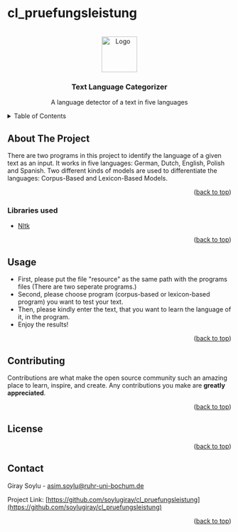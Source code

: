 # cl_pruefungsleistung
<div id="top"></div>


<!-- PROJECT LOGO -->
<br />
<div align="center">
  <a href="https://github.com/github_username/repo_name">
    <img src="https://i.pinimg.com/originals/20/50/2a/20502a9ad42a90867051f3836f8f59d6.jpg" alt="Logo" width="80" height="80">
  </a>

<h3 align="center">Text Language Categorizer</h3>

  <p align="center">
    A language detector of a text in five languages
    <br />
  </p>
</div>


<!-- TABLE OF CONTENTS -->
<details>
  <summary>Table of Contents</summary>
  <ol>
    <li>
      <a href="#about-the-project">About The Project</a>
      <ul>
        <li><a href="#libraries">Built With</a></li>
      </ul>
    </li>
    <li><a href="#usage">Usage</a></li>
    <li><a href="#contributing">Contributing</a></li>
    <li><a href="#license">License</a></li>
    <li><a href="#contact">Contact</a></li>
  </ol>
</details>


<!-- ABOUT THE PROJECT -->
## About The Project

There are two programs in this project to identify the language of a given text as an input. It works in five languages: German, Dutch, English, Polish and Spanish. Two different kinds of models are used to differentiate the languages: Corpus-Based and Lexicon-Based Models. 
<p align="right">(<a href="#top">back to top</a>)</p>


### Libraries used

* [Nltk](https://www.nltk.org)


<p align="right">(<a href="#top">back to top</a>)</p>


<!-- USAGE EXAMPLES -->
## Usage

- First, please put the file "resource" as the same path with the programs files (There are two seperate programs.)
- Second, please choose program (corpus-based or lexicon-based program) you want to test your text.
- Then, please kindly enter the text, that you want to learn the language of it, in the program.
- Enjoy the results!

<p align="right">(<a href="#top">back to top</a>)</p>


<!-- CONTRIBUTING -->
## Contributing

Contributions are what make the open source community such an amazing place to learn, inspire, and create. Any contributions you make are **greatly appreciated**.

<p align="right">(<a href="#top">back to top</a>)</p>


<!-- LICENSE -->
## License

<p align="right">(<a href="#top">back to top</a>)</p>


<!-- CONTACT -->
## Contact

Giray Soylu  - asim.soylu@ruhr-uni-bochum.de

Project Link: [https://github.com/soylugiray/cl_pruefungsleistung](https://github.com/soylugiray/cl_pruefungsleistung)

<p align="right">(<a href="#top">back to top</a>)</p>
